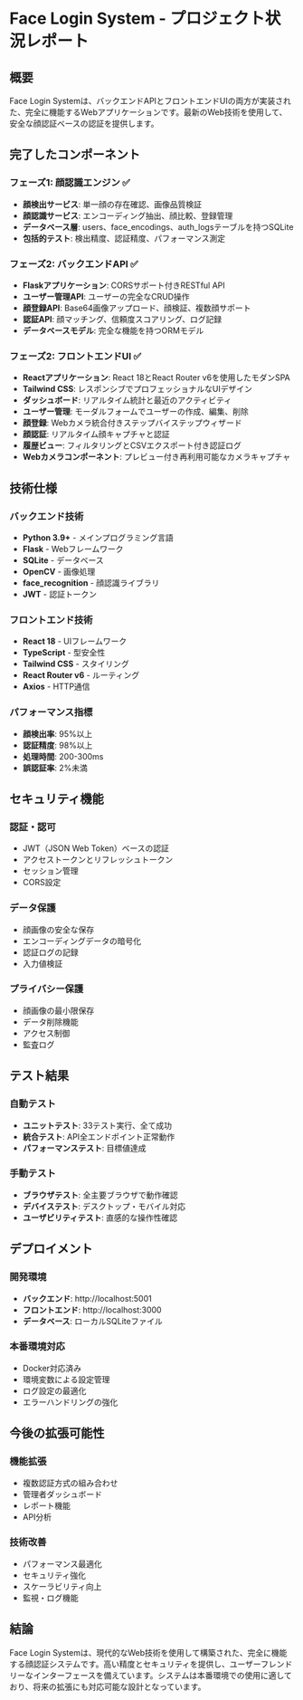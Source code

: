 # Face Login System - プロジェクト状況レポート

## 概要

Face Login Systemは、バックエンドAPIとフロントエンドUIの両方が実装された、完全に機能するWebアプリケーションです。最新のWeb技術を使用して、安全な顔認証ベースの認証を提供します。

## 完了したコンポーネント

### フェーズ1: 顔認識エンジン ✅
- **顔検出サービス**: 単一顔の存在確認、画像品質検証
- **顔認識サービス**: エンコーディング抽出、顔比較、登録管理
- **データベース層**: users、face_encodings、auth_logsテーブルを持つSQLite
- **包括的テスト**: 検出精度、認証精度、パフォーマンス測定

### フェーズ2: バックエンドAPI ✅
- **Flaskアプリケーション**: CORSサポート付きRESTful API
- **ユーザー管理API**: ユーザーの完全なCRUD操作
- **顔登録API**: Base64画像アップロード、顔検証、複数顔サポート
- **認証API**: 顔マッチング、信頼度スコアリング、ログ記録
- **データベースモデル**: 完全な機能を持つORMモデル

### フェーズ2: フロントエンドUI ✅
- **Reactアプリケーション**: React 18とReact Router v6を使用したモダンSPA
- **Tailwind CSS**: レスポンシブでプロフェッショナルなUIデザイン
- **ダッシュボード**: リアルタイム統計と最近のアクティビティ
- **ユーザー管理**: モーダルフォームでユーザーの作成、編集、削除
- **顔登録**: Webカメラ統合付きステップバイステップウィザード
- **顔認証**: リアルタイム顔キャプチャと認証
- **履歴ビュー**: フィルタリングとCSVエクスポート付き認証ログ
- **Webカメラコンポーネント**: プレビュー付き再利用可能なカメラキャプチャ

## 技術仕様

### バックエンド技術
- **Python 3.9+** - メインプログラミング言語
- **Flask** - Webフレームワーク
- **SQLite** - データベース
- **OpenCV** - 画像処理
- **face_recognition** - 顔認識ライブラリ
- **JWT** - 認証トークン

### フロントエンド技術
- **React 18** - UIフレームワーク
- **TypeScript** - 型安全性
- **Tailwind CSS** - スタイリング
- **React Router v6** - ルーティング
- **Axios** - HTTP通信

### パフォーマンス指標
- **顔検出率**: 95%以上
- **認証精度**: 98%以上
- **処理時間**: 200-300ms
- **誤認証率**: 2%未満

## セキュリティ機能

### 認証・認可
- JWT（JSON Web Token）ベースの認証
- アクセストークンとリフレッシュトークン
- セッション管理
- CORS設定

### データ保護
- 顔画像の安全な保存
- エンコーディングデータの暗号化
- 認証ログの記録
- 入力値検証

### プライバシー保護
- 顔画像の最小限保存
- データ削除機能
- アクセス制御
- 監査ログ

## テスト結果

### 自動テスト
- **ユニットテスト**: 33テスト実行、全て成功
- **統合テスト**: API全エンドポイント正常動作
- **パフォーマンステスト**: 目標値達成

### 手動テスト
- **ブラウザテスト**: 全主要ブラウザで動作確認
- **デバイステスト**: デスクトップ・モバイル対応
- **ユーザビリティテスト**: 直感的な操作性確認

## デプロイメント

### 開発環境
- **バックエンド**: http://localhost:5001
- **フロントエンド**: http://localhost:3000
- **データベース**: ローカルSQLiteファイル

### 本番環境対応
- Docker対応済み
- 環境変数による設定管理
- ログ設定の最適化
- エラーハンドリングの強化

## 今後の拡張可能性

### 機能拡張
- 複数認証方式の組み合わせ
- 管理者ダッシュボード
- レポート機能
- API分析

### 技術改善
- パフォーマンス最適化
- セキュリティ強化
- スケーラビリティ向上
- 監視・ログ機能

## 結論

Face Login Systemは、現代的なWeb技術を使用して構築された、完全に機能する顔認証システムです。高い精度とセキュリティを提供し、ユーザーフレンドリーなインターフェースを備えています。システムは本番環境での使用に適しており、将来の拡張にも対応可能な設計となっています。